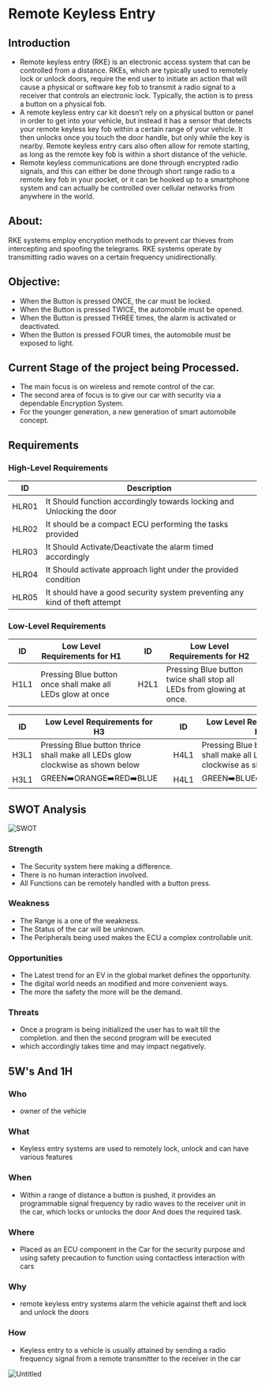 # Remote Keyless Entry
## Introduction
* Remote keyless entry (RKE) is an electronic access system that can be controlled from a distance. RKEs, which are typically used to remotely lock or unlock doors, require the end user to initiate an action that will cause a physical or software key fob to transmit a radio signal to a receiver that controls an electronic lock. Typically, the action is to press a button on a physical fob. 
* A remote keyless entry car kit doesn’t rely on a physical button or panel in order to get into your vehicle, but instead it has a sensor that detects your remote keyless key fob within a certain range of your vehicle. It then unlocks once you touch the door handle, but only while the key is nearby. Remote keyless entry cars also often allow for remote starting, as long as the remote key fob is within a short distance of the vehicle. 
* Remote keyless communications are done through encrypted radio signals, and this can either be done through short range radio to a remote key fob in your pocket, or it can be hooked up to a smartphone system and can actually be controlled over cellular networks from anywhere in the world.

## About:
RKE systems employ encryption methods to prevent car thieves from intercepting and spoofing the telegrams. RKE systems operate by transmitting radio waves on a certain frequency unidirectionally.

## Objective:
* When the Button is pressed ONCE, the car must be locked.
* When the Button is pressed TWICE, the automobile must be opened.
* When the Button is pressed THREE times, the alarm is activated or deactivated.
* When the Button is pressed FOUR times, the automobile must be exposed to light.

## Current Stage of the project being Processed.
* The main focus is on wireless and remote control of the car.
* The second area of focus is to give our car with security via a dependable Encryption System.
* For the younger generation, a new generation of smart automobile concept.

## Requirements
### High-Level Requirements
  |ID|Description|
  |---|---|
  | HLR01 | It Should function accordingly towards locking and Unlocking the door |
  | HLR02 | It should be a compact ECU performing the tasks provided |
  | HLR03 | It Should Activate/Deactivate the alarm timed accordingly |
  | HLR04 | It Should activate approach light under the provided condition |
  | HLR05 | It should have a good security system preventing any kind of theft attempt|
  
### Low-Level Requirements
| ID | Low Level Requirements for H1|       |ID | Low Level Requirements for H2|
| -------- | -------------- | ---- |-------- | -------------- |
| H1L1 | Pressing Blue button once shall make all LEDs glow at once |       |H2L1 | Pressing Blue button twice shall stop all LEDs from glowing at once.|
     



| ID | Low Level Requirements for H3|  |ID | Low Level Requirements for H4|
| -------- | -------------- | ---- | -------- | -------------- |
| H3L1 | Pressing Blue button thrice shall make all LEDs glow clockwise as shown below|  | H4L1 | Pressing Blue button four times shall make all LEDs glow anti-clockwise as sho
|H3L1 |GREEN:arrow_right:ORANGE:arrow_right:RED:arrow_right:BLUE |                       |H4L1 | GREEN:arrow_right:BLUE:arrow_right:RED:arrow_right:ORANGE |  
  ## SWOT Analysis
  ![SWOT](https://user-images.githubusercontent.com/98813646/157853215-1b9bdbb0-39c1-462a-8877-b8bbcc2f0884.PNG)

  ### Strength
  * The Security system here making a difference.
  * There is no human interaction involved.
  * All Functions can be remotely handled with a button press. 
  ### Weakness
  * The Range is a one of the weakness.
  * The Status of the car will be unknown.
  * The Peripherals being used makes the ECU a complex controllable unit.
  ### Opportunities
  * The Latest trend for an EV in the global market defines the opportunity.
  * The digital world needs an modified and more convenient ways.
  * The more the safety the more will be the demand. 
  ### Threats
  * Once a program is being initialized the user has to wait till the completion. and then the second program will be executed 
  * which accordingly takes time and may impact negatively.

## 5W's And 1H
### Who
* owner of the vehicle
### What
* Keyless entry systems are used to remotely lock, unlock and can have various features
### When
* Within a range of distance a button is pushed, it provides an programmable signal frequency by radio waves to the receiver unit in the car, which locks or unlocks the door And does the required task.
### Where
* Placed as an ECU component in the Car for the security purpose and using safety precaution to function using contactless interaction with cars 
### Why
* remote keyless entry systems alarm the vehicle against theft and lock and unlock the doors
### How
* Keyless entry to a vehicle is usually attained by sending a radio frequency signal from a remote transmitter to the receiver in the car

![Untitled](https://user-images.githubusercontent.com/98813646/157856381-a0fc27ac-7b55-4059-a934-db2c102b12ac.png)

